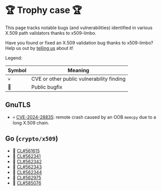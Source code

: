 # 🏆 Trophy case 🏆

This page tracks notable bugs (and vulnerabilities) identified in various
X.509 path validators thanks to x509-limbo.

Have you found or fixed an X.509 validation bug thanks to x509-limbo?
Help us out by [telling us] about it!

[telling us]: https://github.com/C2SP/x509-limbo/issues/new

Legend:

| Symbol | Meaning |
| ------ | ------- |
| 💀     | CVE or other public vulnerability finding |
| 🦺     | Public bugfix |

## GnuTLS

* 💀 [CVE-2024-28835](https://nvd.nist.gov/vuln/detail/CVE-2024-28835): remote
  crash caused by an OOB `memcpy` due to a long X.509 chain.

## Go (`crypto/x509`)

* 🦺 [CL#561615](https://go.dev/cl/561615)
* 🦺 [CL#562341](https://go.dev/cl/562341)
* 🦺 [CL#562342](https://go.dev/cl/562342)
* 🦺 [CL#562343](https://go.dev/cl/562343)
* 🦺 [CL#562344](https://go.dev/cl/562344)
* 🦺 [CL#562975](https://go.dev/cl/562975)
* 🦺 [CL#585076](https://go.dev/cl/585076)
